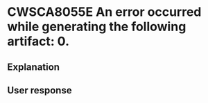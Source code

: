 # CWSCA8055E An error occurred while generating the following artifact: 0.

## Explanation

## User response